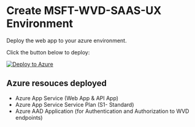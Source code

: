 # Create MSFT-WVD-SAAS-UX Environment

Deploy the web app to your azure environment.

Click the button below to deploy:

[![Deploy to Azure](https://azuredeploy.net/deploybutton.png)](https://portal.azure.com/#create/Microsoft.Template/uri/https%3A%2F%2Fraw.githubusercontent.com%2Fjbyway%2FWVDUX%2Fmaster%2FmainTemplate.json)

## Azure resouces deployed
- Azure App Service (Web App &  API App)
- Azure App Service Service Plan (S1- Standard)
- Azure AAD Application (for Authentication and Authorization to WVD endpoints)
